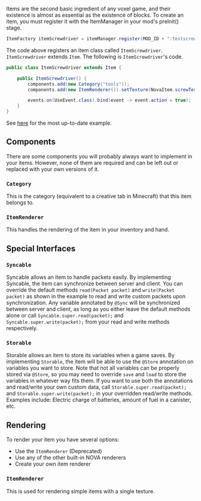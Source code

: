 Items are the second basic ingredient of any voxel game, and their existence is almost as essential as the existence of blocks. To create an item, you must register it with the ItemManager in your mod's preInit() stage.

```java
ItemFactory itemScrewdriver = itemManager.register(MOD_ID + ":testscrewdriver", ItemScrewdriver::new);
```

The code above registers an item class called `ItemScrewdriver`. `ItemScrewdriver` extends `Item`. The following is `ItemScrewdriver`'s code.

```java
public class ItemScrewdriver extends Item {

	public ItemScrewdriver() {
		components.add(new Category("tools"));
		components.add(new ItemRenderer()).setTexture(NovaItem.screwTexture); // TODO: Deprecated

		events.on(UseEvent.class).bind(event -> event.action = true);
	}
}
```

See [here](https://github.com/NOVA-Team/NOVA-Example/blob/master/item/src/main/java/nova/sample/item/NovaItem.java) for the most up-to-date example.

## Components
There are some components you will probably always want to implement in your items. However, none of them are required and can be left out or replaced with your own versions of it.

### `Category`
This is the category (equivalent to a creative tab in Minecraft) that this item belongs to.

### `ItemRenderer`
This handles the rendering of the item in your inventory and hand.

## Special Interfaces
### `Syncable`
Syncable allows an item to handle packets easily. By implementing Syncable, the item can synchronize between server and client. You can override the default methods `read(Packet packet)` and `write(Packet packet)` as shown in the example to read and write custom packets upon synchronization. Any variable annotated by `@Sync` will be synchronized between server and client, as long as you either leave the default methods alone or call `Syncable.super.read(packet);` and `Syncable.super.write(packet);` from your read and write methods respectively.

### `Storable`
Storable allows an item to store its variables when a game saves. By implementing `Storable`, the item will be able to use the `@Store` annotation on variables you want to store. Note that not all variables can be properly stored via `@Store`, so you may need to override `save` and `load` to store the variables in whatever way fits them. If you want to use both the annotations and read/write your own custom data, call `Storable.super.read(packet);` and `Storable.super.write(packet);` in your overridden read/write methods.  
Examples include: Electric charge of batteries, amount of fuel in a canister, etc.

## Rendering
To render your item you have several options:

- Use the `ItemRenderer` (Deprecated)
- Use any of the other built-in NOVA renderers
- Create your own item renderer

### `ItemRenderer`
This is used for rendering simple items with a single texture.
